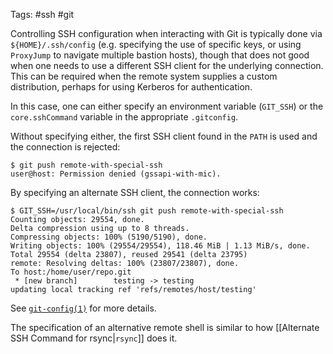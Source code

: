 Tags: #ssh #git

Controlling SSH configuration when interacting with Git is typically done via `${HOME}/.ssh/config` (e.g. specifying the use of specific keys, or using `ProxyJump` to navigate multiple bastion hosts), though that does not good when one needs to use a different SSH client for the underlying connection.  This can be required when the remote system supplies a custom distribution, perhaps for using Kerberos for authentication. 

In this case, one can either specify an environment variable (`GIT_SSH`) or the `core.sshCommand` variable in the appropriate `.gitconfig`.

Without specifying either, the first SSH client found in the `PATH` is used and the connection is rejected:
```shell
$ git push remote-with-special-ssh
user@host: Permission denied (gssapi-with-mic).
```

By specifying an alternate SSH client, the connection works:
```shell
$ GIT_SSH=/usr/local/bin/ssh git push remote-with-special-ssh
Counting objects: 29554, done.
Delta compression using up to 8 threads.
Compressing objects: 100% (5190/5190), done.
Writing objects: 100% (29554/29554), 118.46 MiB | 1.13 MiB/s, done.
Total 29554 (delta 23807), reused 29541 (delta 23795)
remote: Resolving deltas: 100% (23807/23807), done.
To host:/home/user/repo.git
 * [new branch]        testing -> testing
updating local tracking ref 'refs/remotes/host/testing'
```

See [`git-config(1)`](https://git-scm.com/docs/git-config) for more details.

The specification of an alternative remote shell is similar to how [[Alternate SSH Command for rsync|`rsync`]] does it.